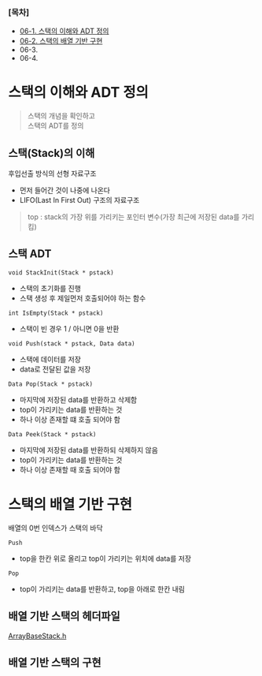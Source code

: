 ### [목차]
-  [06-1. 스택의 이해와 ADT 정의](#스택의-이해와-ADT-정의)
-  [06-2. 스택의 배열 기반 구현](#스택의-배열-기반-구현)
-  06-3.
-  06-4.

# 스택의 이해와 ADT 정의
> 스택의 개념을 확인하고<br>
> 스택의 ADT를 정의

## 스택(Stack)의 이해

후입선출 방식의 선형 자료구조
- 먼저 들어간 것이 나중에 나온다
- LIFO(Last In First Out) 구조의 자료구조
> top : stack의 가장 위를 가리키는 포인터 변수(가장 최근에 저장된 data를 가리킴)

## 스택 ADT
`void StackInit(Stack * pstack)`
-  스택의 초기화를 진행
-  스택 생성 후 제일먼저 호출되어야 하는 함수

`int IsEmpty(Stack * pstack)`
-  스택이 빈 경우 1 / 아니면 0을 반환

`void Push(stack * pstack, Data data)`
-  스택에 데이터를 저장
-  data로 전달된 값을 저장

`Data Pop(Stack * pstack)`
-  마지막에 저장된 data를 반환하고 삭제함
-  top이 가리키는 data를 반환하는 것
-  하나 이상 존재할 떄 호출 되어야 함

`Data Peek(Stack * pstack)`
-  마지막에 저장된 data를 반환하되 삭제하지 않음
-  top이 가리키는 data를 반환하는 것
-  하나 이상 존재할 때 호출 되어야 함

# 스택의 배열 기반 구현
배열의 0번 인덱스가 스택의 바닥

`Push`
-  top을 한칸 위로 올리고 top이 가리키는 위치에 data를 저장

`Pop`
-  top이 가리키는 data를 반환하고, top을 아래로 한칸 내림

## 배열 기반 스택의 헤더파일
[ArrayBaseStack.h]()

## 배열 기반 스택의 구현
